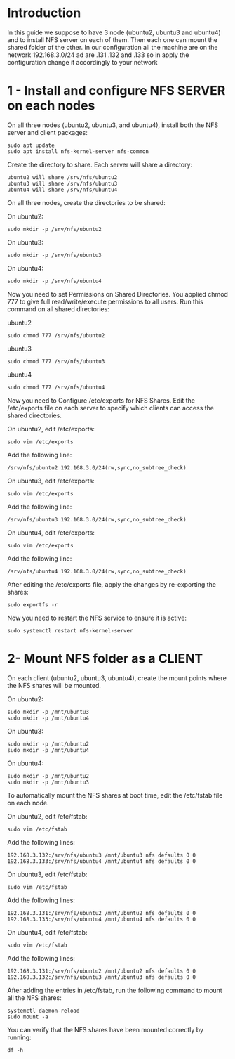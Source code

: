 # Introduction
In this guide we suppose to have 3 node (ubuntu2, ubuntu3 and ubuntu4) and to install NFS server on each of them. Then each one can mount the shared folder of the other.
In our configuration all the machine are on the network 192.168.3.0/24 ad are .131 .132 and .133 so in apply the configuration change it accordingly to your network

# 1 - Install and configure NFS SERVER on each nodes
On all three nodes (ubuntu2, ubuntu3, and ubuntu4), install both the NFS server and client packages:

```
sudo apt update
sudo apt install nfs-kernel-server nfs-common
```

Create the directory to share. Each server will share a directory:
```
ubuntu2 will share /srv/nfs/ubuntu2
ubuntu3 will share /srv/nfs/ubuntu3
ubuntu4 will share /srv/nfs/ubuntu4
```

On all three nodes, create the directories to be shared:

On ubuntu2:
```
sudo mkdir -p /srv/nfs/ubuntu2
```

On ubuntu3:
```
sudo mkdir -p /srv/nfs/ubuntu3
```

On ubuntu4:
```
sudo mkdir -p /srv/nfs/ubuntu4
```

Now you need to set Permissions on Shared Directories. You applied chmod 777 to give full read/write/execute permissions to all users. Run this command on all shared directories:

ubuntu2
```
sudo chmod 777 /srv/nfs/ubuntu2
```

ubuntu3
```
sudo chmod 777 /srv/nfs/ubuntu3
```

ubuntu4
```
sudo chmod 777 /srv/nfs/ubuntu4
```
Now you need to Configure /etc/exports for NFS Shares. Edit the /etc/exports file on each server to specify which clients can access the shared directories.

On ubuntu2, edit /etc/exports:
```
sudo vim /etc/exports
```

Add the following line:
```
/srv/nfs/ubuntu2 192.168.3.0/24(rw,sync,no_subtree_check)
```

On ubuntu3, edit /etc/exports:
```
sudo vim /etc/exports
```

Add the following line:
```
/srv/nfs/ubuntu3 192.168.3.0/24(rw,sync,no_subtree_check)
```

On ubuntu4, edit /etc/exports:
```
sudo vim /etc/exports
```

Add the following line:
```
/srv/nfs/ubuntu4 192.168.3.0/24(rw,sync,no_subtree_check)
```

After editing the /etc/exports file, apply the changes by re-exporting the shares:

```
sudo exportfs -r
```

Now you need to restart the NFS service to ensure it is active:

```
sudo systemctl restart nfs-kernel-server
```

# 2- Mount NFS folder as a CLIENT
On each client (ubuntu2, ubuntu3, ubuntu4), create the mount points where the NFS shares will be mounted.

On ubuntu2:

```
sudo mkdir -p /mnt/ubuntu3
sudo mkdir -p /mnt/ubuntu4
```

On ubuntu3:
```
sudo mkdir -p /mnt/ubuntu2
sudo mkdir -p /mnt/ubuntu4
```

On ubuntu4:
```
sudo mkdir -p /mnt/ubuntu2
sudo mkdir -p /mnt/ubuntu3
```

To automatically mount the NFS shares at boot time, edit the /etc/fstab file on each node.

On ubuntu2, edit /etc/fstab:

```
sudo vim /etc/fstab
```

Add the following lines:

```
192.168.3.132:/srv/nfs/ubuntu3 /mnt/ubuntu3 nfs defaults 0 0
192.168.3.133:/srv/nfs/ubuntu4 /mnt/ubuntu4 nfs defaults 0 0
```

On ubuntu3, edit /etc/fstab:
```
sudo vim /etc/fstab
```

Add the following lines:
```
192.168.3.131:/srv/nfs/ubuntu2 /mnt/ubuntu2 nfs defaults 0 0
192.168.3.133:/srv/nfs/ubuntu4 /mnt/ubuntu4 nfs defaults 0 0
```

On ubuntu4, edit /etc/fstab:
```
sudo vim /etc/fstab
```

Add the following lines:
```
192.168.3.131:/srv/nfs/ubuntu2 /mnt/ubuntu2 nfs defaults 0 0
192.168.3.132:/srv/nfs/ubuntu3 /mnt/ubuntu3 nfs defaults 0 0
```

After adding the entries in /etc/fstab, run the following command to mount all the NFS shares:
```
systemctl daemon-reload
sudo mount -a
```

You can verify that the NFS shares have been mounted correctly by running:
```
df -h
```
